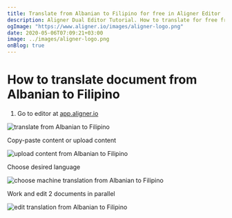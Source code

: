 ```yaml
---
title: Translate from Albanian to Filipino for free in Aligner Editor
description: Aligner Dual Editor Tutorial. How to translate for free from Albanian to Filipino. Aligner is multilingual document management platform. 
ogImage: "https://www.aligner.io/images/aligner-logo.png"
date: 2020-05-06T07:09:21+03:00
image: ../images/aligner-logo.png
onBlog: true
---
```


# How to translate document from Albanian to Filipino

1. Go to editor at [app.aligner.io](https://app.aligner.io "Aligner App web page")

![translate from Albanian to Filipino](../aligner-blank-editor.png "translate from Albanian to Filipino")

Copy-paste content or upload content

![upload content from Albanian to Filipino](../aligner-uploaded-document.png "upload content from Albanian to Filipino")

Choose desired language

![choose machine translation from Albanian to Filipino](../aligner-language-dropdown.png "choose machine translation from Albanian to Filipino")

Work and edit 2 documents in parallel

![edit translation from Albanian to Filipino](../aligner-double-sitded-editor.png "edit translation from Albanian to Filipino")

